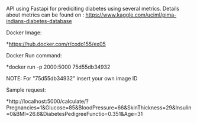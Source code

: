 API using Fastapi for prediciting diabetes using several metrics. Details about metrics can be found on : 
https://www.kaggle.com/uciml/pima-indians-diabetes-database

Docker Image:

*https://hub.docker.com/r/codo155/ex05

Docker Run command:

*docker run -p 2000:5000 75d55db34932

NOTE: For "75d55db34932" insert your own image ID


Sample request:
	  
*http://localhost:5000/calculate/?Pregnancies=1&Glucose=85&BloodPressure=66&SkinThickness=29&Insulin=0&BMI=26.6&DiabetesPedigreeFunctio=0.351&Age=31